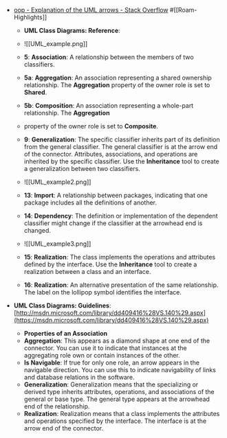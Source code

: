 - [oop - Explanation of the UML arrows - Stack Overflow](https://stackoverflow.com/questions/1874049/explanation-of-the-uml-arrows) #[[Roam-Highlights]]
    - **UML Class Diagrams: Reference**: 
    
 
    - ![[UML_example.png]]
    
    - **5**: **Association**: A relationship between the members of two classifiers.
    - **5a**: **Aggregation**: An association representing a shared ownership relationship. The **Aggregation** property of the owner role is set to **Shared**.
    - **5b**: **Composition**: An association representing a whole-part relationship. The **Aggregation**
    - property of the owner role is set to **Composite**.
    - **9**: **Generalization**: The specific classifier inherits part of its definition from the general classifier. The general classifier is at the arrow end of the connector. Attributes, associations, and operations are inherited by the specific classifier. Use the **Inheritance** tool to create a generalization between two classifiers.
    - ![[UML_example2.png]]
    - **13**: **Import**: A relationship between packages, indicating that one package includes all the definitions of another.
    - **14**: **Dependency**: The definition or implementation of the dependent classifier might change if the classifier at the arrowhead end is changed.
    - ![[UML_example3.png]]
    - **15**: **Realization**: The class implements the operations and attributes defined by the interface. Use the **Inheritance** tool to create a realization between a class and an interface.
    - **16**: **Realization**: An alternative presentation of the same relationship. The label on the lollipop symbol identifies the interface.
	
- **UML Class Diagrams: Guidelines**: [http://msdn.microsoft.com/library/dd409416%28VS.140%29.aspx](https://msdn.microsoft.com/library/dd409416%28VS.140%29.aspx)
    - **Properties of an Association**
    - **Aggregation**: This appears as a diamond shape at one end of the connector. You can use it to indicate that instances at the aggregating role own or contain instances of the other.
    - **Is Navigable**: If true for only one role, an arrow appears in the navigable direction. You can use this to indicate navigability of links and database relations in the software.
    - **Generalization**: Generalization means that the specializing or derived type inherits attributes, operations, and associations of the general or base type. The general type appears at the arrowhead end of the relationship.
    - **Realization**: Realization means that a class implements the attributes and operations specified by the interface. The interface is at the arrow end of the connector.
